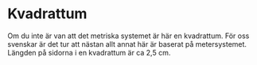 # Kvadrattum

Om du inte är van att det metriska systemet är här en kvadrattum. För oss
svenskar är det tur att nästan allt annat här är baserat på metersystemet.
Längden på sidorna i en kvadrattum är ca 2,5 cm.
